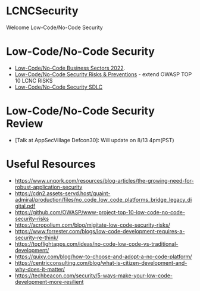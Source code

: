 # LCNCSecurity
Welcome Low-Code/No-Code Security

# Low-Code/No-Code Security

- [Low-Code/No-Code Business Sectors 2022](LCNCSEC.md).
- [Low-Code/No-Code Security Risks & Preventions](LCNCSEC.md) - extend OWASP TOP 10 LCNC RISKS
- [Low-Code/No-Code Security SDLC](LCNCSDLC.md)

# Low-Code/No-Code Security Review
- [Talk at AppSecVillage Defcon30]: Will update on 8/13 4pm(PST)

# Useful Resources
- https://www.unqork.com/resources/blog-articles/the-growing-need-for-robust-application-security
- https://cdn2.assets-servd.host/quaint-admiral/production/files/no_code_low_code_platforms_bridge_legacy_digital.pdf
- https://github.com/OWASP/www-project-top-10-low-code-no-code-security-risks
- https://acropolium.com/blog/migitate-low-code-security-risks/
- https://www.forrester.com/blogs/low-code-development-requires-a-security-re-think/
- https://topflightapps.com/ideas/no-code-low-code-vs-traditional-development/
- https://quixy.com/blog/how-to-choose-and-adopt-a-no-code-platform/
- https://centricconsulting.com/blog/what-is-citizen-development-and-why-does-it-matter/
- https://techbeacon.com/security/5-ways-make-your-low-code-development-more-resilient



